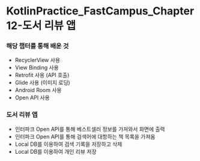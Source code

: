 # KotlinPractice_FastCampus_Chapter12-도서 리뷰 앱
### 해당 챕터를 통해 배운 것
* RecyclerView 사용
* View Binding 사용
* Retrofit 사용 (API 호출)
* Glide 사용 (이미지 로딩)
* Android Room 사용
* Open API 사용

### 도서 리뷰 앱
* 인터파크 Open API를 통해 베스트셀러 정보를 가져와서 화면에 출력
* 인터파크 Open API를 통해 검색어에 대항하는 책 목록을 가져옴
* Local DB를 이용하여 검색 기록을 저장하고 삭제
* Local DB를 이용하여 개인 리뷰 저장

